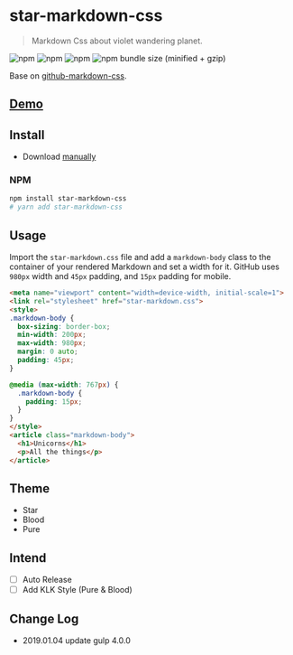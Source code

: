# star-markdown-css

> Markdown Css about violet wandering planet.

![npm](https://img.shields.io/npm/v/star-markdown-css.svg?style=for-the-badge)
![npm](https://img.shields.io/npm/dt/star-markdown-css.svg?style=for-the-badge)
![npm](https://img.shields.io/npm/l/star-markdown-css.svg?style=for-the-badge)
![npm bundle size (minified + gzip)](https://img.shields.io/bundlephobia/minzip/star-markdown-css.svg?style=for-the-badge)

Base on [github-markdown-css](https://github.com/sindresorhus/github-markdown-css).

## [Demo](https://yunyoujun.github.io/star-markdown-css)

## Install

- Download [manually](https://github.com/YunYouJun/star-markdown-css/archive/master.zip)

### NPM

```sh
npm install star-markdown-css
# yarn add star-markdown-css
```

## Usage

Import the `star-markdown.css` file and add a `markdown-body` class to the container of your rendered Markdown and set a width for it.
GitHub uses `980px` width and `45px` padding, and `15px` padding for mobile.

```html
<meta name="viewport" content="width=device-width, initial-scale=1">
<link rel="stylesheet" href="star-markdown.css">
<style>
.markdown-body {
  box-sizing: border-box;
  min-width: 200px;
  max-width: 980px;
  margin: 0 auto;
  padding: 45px;
}

@media (max-width: 767px) {
  .markdown-body {
    padding: 15px;
  }
}
</style>
<article class="markdown-body">
  <h1>Unicorns</h1>
  <p>All the things</p>
</article>
```

## Theme

- Star
- Blood
- Pure

## Intend

- [ ] Auto Release
- [ ] Add KLK Style (Pure & Blood)

## Change Log

- 2019.01.04 update gulp 4.0.0